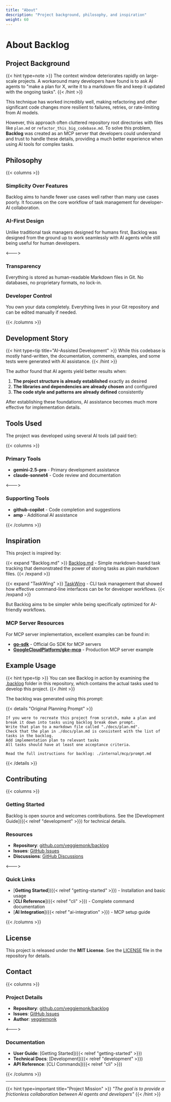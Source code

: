 ```yaml
---
title: "About"
description: "Project background, philosophy, and inspiration"
weight: 60
---
```


# About Backlog

## Project Background

{{< hint type=note >}}
The context window deteriorates rapidly on large-scale projects. A workaround many developers have found is to ask AI agents to "make a plan for X, write it to a markdown file and keep it updated with the ongoing tasks".
{{< /hint >}}

This technique has worked incredibly well, making refactoring and other significant code changes more resilient to failures, retries, or rate-limiting from AI models.

However, this approach often cluttered repository root directories with files like `plan.md` or `refactor_this_big_codebase.md`. To solve this problem, **Backlog** was created as an MCP server that developers could understand and trust to handle these details, providing a much better experience when using AI tools for complex tasks.

## Philosophy

{{< columns >}}

### Simplicity Over Features
Backlog aims to handle fewer use cases well rather than many use cases poorly. It focuses on the core workflow of task management for developer-AI collaboration.

### AI-First Design
Unlike traditional task managers designed for humans first, Backlog was designed from the ground up to work seamlessly with AI agents while still being useful for human developers.

<--->

### Transparency
Everything is stored as human-readable Markdown files in Git. No databases, no proprietary formats, no lock-in.

### Developer Control
You own your data completely. Everything lives in your Git repository and can be edited manually if needed.

{{< /columns >}}

## Development Story

{{< hint type=tip title="AI-Assisted Development" >}}
While this codebase is mostly hand-written, the documentation, comments, examples, and some tests were generated with AI assistance.
{{< /hint >}}

The author found that AI agents yield better results when:

1. **The project structure is already established** exactly as desired
2. **The libraries and dependencies are already chosen** and configured
3. **The code style and patterns are already defined** consistently

After establishing these foundations, AI assistance becomes much more effective for implementation details.

## Tools Used

The project was developed using several AI tools (all paid tier):

{{< columns >}}

### Primary Tools
- **gemini-2.5-pro** - Primary development assistance
- **claude-sonnet4** - Code review and documentation

<--->

### Supporting Tools
- **github-copilot** - Code completion and suggestions
- **amp** - Additional AI assistance

{{< /columns >}}

## Inspiration

This project is inspired by:

{{< expand "Backlog.md" >}}
[Backlog.md](https://github.com/MrLesk/Backlog.md) - Simple markdown-based task tracking that demonstrated the power of storing tasks as plain markdown files.
{{< /expand >}}

{{< expand "TaskWing" >}}
[TaskWing](https://github.com/josephgoksu/TaskWing) - CLI task management that showed how effective command-line interfaces can be for developer workflows.
{{< /expand >}}

But Backlog aims to be simpler while being specifically optimized for AI-friendly workflows.

### MCP Server Resources

For MCP server implementation, excellent examples can be found in:

- [**go-sdk**](https://github.com/modelcontextprotocol/go-sdk) - Official Go SDK for MCP servers
- [**GoogleCloudPlatform/gke-mcp**](https://github.com/GoogleCloudPlatform/gke-mcp) - Production MCP server example

## Example Usage

{{< hint type=tip >}}
You can see Backlog in action by examining the [.backlog](https://github.com/veggiemonk/backlog/tree/main/.backlog) folder in this repository, which contains the actual tasks used to develop this project.
{{< /hint >}}

The backlog was generated using this prompt:

{{< details "Original Planning Prompt" >}}
```
If you were to recreate this project from scratch, make a plan and break it down into tasks using backlog break down prompt.
Write that plan to a markdown file called "./docs/plan.md".
Check that the plan in ./docs/plan.md is consistent with the list of tasks in the backlog.
Add implementation plan to relevant tasks
All tasks should have at least one acceptance criteria.

Read the full instructions for backlog: ./internal/mcp/prompt.md
```
{{< /details >}}

## Contributing

{{< columns >}}

### Getting Started
Backlog is open source and welcomes contributions. See the [Development Guide]({{< relref "development" >}}) for technical details.

### Resources
- **Repository**: [github.com/veggiemonk/backlog](https://github.com/veggiemonk/backlog)
- **Issues**: [GitHub Issues](https://github.com/veggiemonk/backlog/issues)
- **Discussions**: [GitHub Discussions](https://github.com/veggiemonk/backlog/discussions)

<--->

### Quick Links
- [**Getting Started**]({{< relref "getting-started" >}}) - Installation and basic usage
- [**CLI Reference**]({{< relref "cli" >}}) - Complete command documentation
- [**AI Integration**]({{< relref "ai-integration" >}}) - MCP setup guide

{{< /columns >}}

## License

This project is released under the **MIT License**. See the [LICENSE](https://github.com/veggiemonk/backlog/blob/main/LICENSE) file in the repository for details.

## Contact

{{< columns >}}

### Project Details
- **Repository**: [github.com/veggiemonk/backlog](https://github.com/veggiemonk/backlog)
- **Issues**: [GitHub Issues](https://github.com/veggiemonk/backlog/issues)
- **Author**: [veggiemonk](https://github.com/veggiemonk)

<--->

### Documentation
- **User Guide**: [Getting Started]({{< relref "getting-started" >}})
- **Technical Docs**: [Development]({{< relref "development" >}})
- **API Reference**: [CLI Commands]({{< relref "cli" >}})

{{< /columns >}}

---

{{< hint type=important title="Project Mission" >}}
*"The goal is to provide a frictionless collaboration between AI agents and developers"*
{{< /hint >}}